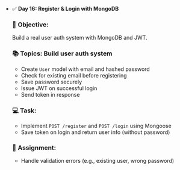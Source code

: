 - ✅ **Day 16: Register & Login with MongoDB**
    
    ### 🎯 Objective:
    
    Build a real user auth system with MongoDB and JWT.
    
    ### 📚 Topics: Build user auth system
    
    - Create `User` model with email and hashed password
    - Check for existing email before registering
    - Save password securely
    - Issue JWT on successful login
    - Send token in response
    
    ### 💻 Task:
    
    - Implement `POST /register` and `POST /login` using Mongoose
    - Save token on login and return user info (without password)
    
    ### 🔁 Assignment:
    
    - Handle validation errors (e.g., existing user, wrong password)